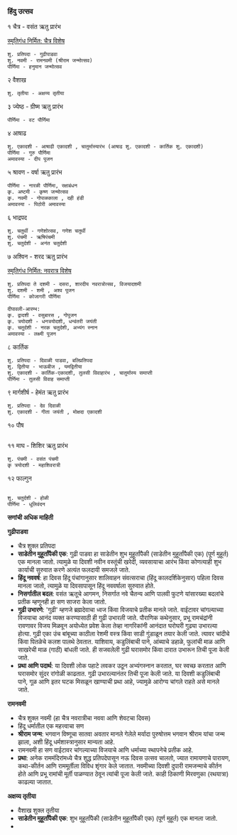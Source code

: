 
### हिंदु उत्सव

१ चैत्र - वसंत ऋतु प्रारंभ

[स्मृतिगंध निर्मित: चैत्र विशेष](https://www.youtube.com/watch?v=9YA6t4joyoA)
```
शु. प्रतिपदा - गुढीपाडवा
शु. नवमी - रामनवमी (श्रीराम जन्मोत्सव)
पौर्णिमा - हनुमान जन्मोत्सव
```

२ वैशाख
```
शु. तृतीया - अक्षय्य तृतीया
```

३ ज्येष्ठ - ग्रीष्म ऋतु प्रारंभ
```
पौर्णिमा - वट पौर्णिमा
```

४ आषाढ
```
शु. एकादशी - आषाढी एकादशी , चातुर्मास्यारंभ (आषाढ शु. एकादशी - कार्तिक शु. एकादशी)
पौर्णिमा - गुरु पौर्णिमा
अमावस्या - दीप पूजन
```

५ श्रावण - वर्षा ऋतु प्रारंभ
```
पौर्णिमा - नारळी पौर्णिमा, रक्षाबंधन
कृ. अष्टमी - कृष्ण जन्मोत्सव
कृ. नवमी - गोपाळकाला , दही हंडी
अमावस्या - पिठोरी अमावस्या
```

६ भाद्रपद
```
शु. चतुर्थी - गणेशोत्सव, गणेश चतुर्थी
शु. पंचमी - ऋषिपंचमी
शु. चतुर्दशी - अनंत चतुर्दशी
```

७ अश्विन - शरद ऋतु प्रारंभ

[स्मृतिगंध निर्मित: नवरात्र विशेष](https://www.youtube.com/watch?v=SOhBzdAtwp4)
```
शु. प्रतिपदा ते दशमी - दसरा, शारदीय नवरात्रोत्सव, विजयादशमी
शु. दशमी - शमी , अश्व पूजन
पौर्णिमा - कोजागरी पौर्णिमा

दीपावली-आरम्भ:
कृ. द्वादशी - वसुबारस , गोपूजन
कृ. त्रयोदशी - धनत्रयोदशी, धन्वंतरी जयंती
कृ. चतुर्दशी - नरक चतुर्दशी, अभ्यंग स्नान
अमावस्या - लक्ष्मी पूजन 
```

८ कार्तिक
```
शु. प्रतिपदा - दिवाळी पाडवा, बलिप्रतिपदा
शु. द्वितीया - भाऊबीज , यमद्वितीया
शु. एकादशी - कार्तिक-एकादशी, तुलसी विवाहारंभ , चातुर्मास्य समाप्ती
पौर्णिमा - तुलसी विवाह समाप्ती
```

९ मार्गशीर्ष - हेमंत ऋतु प्रारंभ
```
शु. प्रतिपदा - देव दिवाळी
शु. एकादशी - गीता जयंती , मोक्षदा एकादशी
```


१० पौष
```

```


११ माघ - शिशिर ऋतु प्रारंभ
```
शु. पंचमी - वसंत पंचमी
कृ त्रयोदशी - महाशिवरात्री
```



१२ फाल्गुन
```

शु. चतुर्दशी - होळी
पौर्णिमा - धूलिवंदन

```

**सणांची अधिक माहिती**

**गुढीपाडवा**

- चैत्र शुक्ल प्रतिपदा
- **साडेतीन मुहूर्तांपैकी एक**: गुढी पाडवा हा साडेतीन शुभ मुहूर्तांपैकी (साडेतीन मुहूर्तांपैकी एक) (पूर्ण मुहूर्त) एक मानला जातो. त्यामुळे या दिवशी नवीन वस्तूंची खरेदी, व्यवसायाचा आरंभ किंवा कोणत्याही शुभ कार्याची सुरुवात करणे अत्यंत फलदायी समजले जाते.
- **हिंदू नववर्ष**: हा दिवस हिंदू पंचांगानुसार शालिवाहन संवत्सराचा (हिंदू कालदर्शिकेनुसार) पहिला दिवस मानला जातो, त्यामुळे या दिवसापासून हिंदू नववर्षाला सुरुवात होते.
- **निसर्गातील बदल**: वसंत ऋतूचे आगमन, निसर्गात नवे चैतन्य आणि पालवी फुटणे यांसारख्या बदलांचे प्रतीक म्हणूनही हा सण साजरा केला जातो.
- **गुढी उभारणे**: 'गुढी' म्हणजे ब्रह्मदेवाचा ध्वज किंवा विजयाचे प्रतीक मानले जाते. वाईटावर चांगल्याच्या विजयाचा आनंद व्यक्त करण्यासाठी ही गुढी उभारली जाते. पौराणिक कथेनुसार, प्रभू रामचंद्रांनी रावणावर विजय मिळवून अयोध्येत प्रवेश केला तेव्हा नागरिकांनी आनंदात घरोघरी गुढ्या उभारल्या होत्या. गुढी एका उंच बांबूच्या काठीला रेशमी वस्त्र किंवा साडी गुंडाळून तयार केली जाते. त्यावर चांदीचे किंवा पितळेचे कलश पालथे ठेवतात. याशिवाय, कडुलिंबाची पाने, आंब्याचे डहाळे, फुलांची माळ आणि साखरेची माळ (गाठी) बांधली जाते. ही सजवलेली गुढी घरासमोर किंवा दारात उभारून तिची पूजा केली जाते.
- **प्रथा आणि पदार्थ**: या दिवशी लोक पहाटे लवकर उठून अभ्यंगस्नान करतात, घर स्वच्छ करतात आणि घरासमोर सुंदर रांगोळी काढतात. गुढी उभारल्यानंतर तिची पूजा केली जाते. या दिवशी कडुलिंबाची पाने, गूळ आणि इतर घटक मिसळून खाण्याची प्रथा आहे, ज्यामुळे आरोग्य चांगले राहते असे मानले जाते.

**रामनवमी**

- चैत्र शुक्ल नवमी (हा चैत्र नवरात्रीचा नववा आणि शेवटचा दिवस)
- हिंदू धर्मातील एक महत्त्वाचा सण
- **श्रीराम जन्म**: भगवान विष्णूचा सातवा अवतार मानले गेलेले मर्यादा पुरुषोत्तम भगवान श्रीराम यांचा जन्म झाला, अशी हिंदू धर्मशास्त्रानुसार मान्यता आहे.
- रामनवमी हा सण वाईटावर चांगल्याच्या विजयाचे आणि धर्माच्या स्थापनेचे प्रतीक आहे.
- **प्रथा**: अनेक राममंदिरांमध्ये चैत्र शुद्ध प्रतिपदेपासून नऊ दिवस उत्सव चालतो, ज्यात रामायणाचे पारायण, कथा-कीर्तन आणि राममूर्तीला विविध शृंगार केले जातात. नवमीच्या दिवशी दुपारी रामजन्माचे कीर्तन होते आणि प्रभू रामांची मूर्ती पाळण्यात ठेवून त्यांची पूजा केली जाते. काही ठिकाणी मिरवणुका (रथयात्रा) काढल्या जातात.


**अक्षय्य तृतीया**

- वैशाख शुक्ल तृतीया
- **साडेतीन मुहूर्तांपैकी एक**: शुभ मुहूर्तांपैकी (साडेतीन मुहूर्तांपैकी एक) (पूर्ण मुहूर्त) एक मानला जातो.
- 

